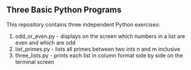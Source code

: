 ## Three Basic Python Programs

This repository contains three independent Python exercises:
 1. odd_or_even.py - displays on the screen which numbers in a list are even and which are odd
 2. list_primes.py - lists all primes between two ints n and m inclusive
 3. three_lists.py - prints each list in column format side by side on the terminal screen 
